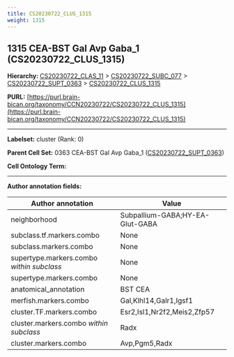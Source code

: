 ```yaml
---
title: CS20230722_CLUS_1315
weight: 1315
---
```

## 1315 CEA-BST Gal Avp Gaba_1 (CS20230722_CLUS_1315)
<b>Hierarchy: </b>
[CS20230722_CLAS_11](../CS20230722_CLAS_11) >
[CS20230722_SUBC_077](../CS20230722_SUBC_077) >
[CS20230722_SUPT_0363](../CS20230722_SUPT_0363) >
[CS20230722_CLUS_1315](../CS20230722_CLUS_1315)

**PURL:** [https://purl.brain-bican.org/taxonomy/CCN20230722/CS20230722_CLUS_1315](https://purl.brain-bican.org/taxonomy/CCN20230722/CS20230722_CLUS_1315)

---


**Labelset:** cluster (Rank: 0)

**Parent Cell Set:** 0363 CEA-BST Gal Avp Gaba_1 ([CS20230722_SUPT_0363](../CS20230722_SUPT_0363))



**Cell Ontology Term:** 

[MARKER GENES.]: #


---

[TRANSFERRED ANNOTATIONS.]: #


[AUTHOR ANNOTATION FIELDS.]: #


**Author annotation fields:**

| Author annotation | Value |
|-------------------|-------|
|neighborhood|Subpallium-GABA;HY-EA-Glut-GABA|
|subclass.tf.markers.combo|None|
|subclass.markers.combo|None|
|supertype.markers.combo _within subclass_|None|
|supertype.markers.combo|None|
|anatomical_annotation|BST CEA|
|merfish.markers.combo|Gal,Klhl14,Galr1,Igsf1|
|cluster.TF.markers.combo|Esr2,Isl1,Nr2f2,Meis2,Zfp57|
|cluster.markers.combo _within subclass_|Radx|
|cluster.markers.combo|Avp,Pgm5,Radx|
